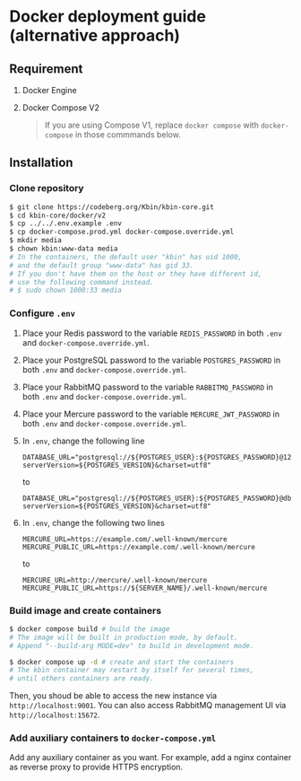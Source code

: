 # Docker deployment guide (alternative approach)

## Requirement

1. Docker Engine
2. Docker Compose V2

    > If you are using Compose V1, replace `docker compose` with `docker-compose` in those commmands below.

## Installation

### Clone repository

```bash
$ git clone https://codeberg.org/Kbin/kbin-core.git
$ cd kbin-core/docker/v2
$ cp ../../.env.example .env
$ cp docker-compose.prod.yml docker-compose.override.yml
$ mkdir media
$ chown kbin:www-data media
# In the containers, the default user "kbin" has uid 1000,
# and the default group "www-data" has gid 33.
# If you don't have them on the host or they have different id,
# use the following command instead.
# $ sudo chown 1000:33 media
```

### Configure `.env`

1. Place your Redis password to the variable `REDIS_PASSWORD` in both `.env` and `docker-compose.override.yml`.
2. Place your PostgreSQL password to the variable `POSTGRES_PASSWORD` in both `.env` and `docker-compose.override.yml`.
3. Place your RabbitMQ password to the variable `RABBITMQ_PASSWORD` in both `.env` and `docker-compose.override.yml`.
4. Place your Mercure password to the variable `MERCURE_JWT_PASSWORD` in both `.env` and `docker-compose.override.yml`.
5. In `.env`, change the following line

    ```env
    DATABASE_URL="postgresql://${POSTGRES_USER}:${POSTGRES_PASSWORD}@127.0.0.1:5432/${POSTGRES_DB}?serverVersion=${POSTGRES_VERSION}&charset=utf8"
    ```

    to

    ```env
    DATABASE_URL="postgresql://${POSTGRES_USER}:${POSTGRES_PASSWORD}@db:5432/${POSTGRES_DB}?serverVersion=${POSTGRES_VERSION}&charset=utf8"
    ```

6. In `.env`, change the following two lines

    ```env
    MERCURE_URL=https://example.com/.well-known/mercure
    MERCURE_PUBLIC_URL=https://example.com/.well-known/mercure
    ```

    to

    ```env
    MERCURE_URL=http://mercure/.well-known/mercure
    MERCURE_PUBLIC_URL=https://${SERVER_NAME}/.well-known/mercure
    ```

### Build image and create containers

```bash
$ docker compose build # build the image
# The image will be built in production mode, by default.
# Append "--build-arg MODE=dev" to build in development mode.

$ docker compose up -d # create and start the containers
# The kbin container may restart by itself for several times,
# until others containers are ready.
```

Then, you shoud be able to access the new instance via `http://localhost:9001`. You can also access RabbitMQ management UI via `http://localhost:15672`.

### Add auxiliary containers to `docker-compose.yml`

Add any auxiliary container as you want. For example, add a nginx container as reverse proxy to provide HTTPS encryption.
